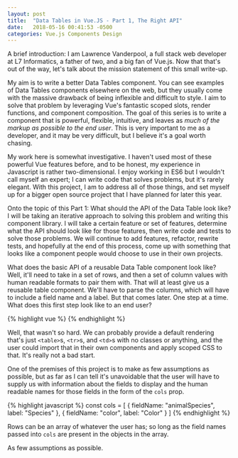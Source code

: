 ```yaml
---
layout: post
title:  "Data Tables in Vue.JS - Part 1, The Right API"
date:   2018-05-16 00:41:53 -0500
categories: Vue.js Components Design
---
```


A brief introduction: I am Lawrence Vanderpool, a full stack web developer at L7 Informatics, a father of two, and a big fan of Vue.js. Now that that's out of the way, let's talk about the mission statement of this small write-up.

My aim is to write a better Data Tables component. You can see examples of Data Tables components elsewhere on the web, but they usually come with the massive drawback of being inflexible and difficult to style. I aim to solve that problem by leveraging Vue's fantastic scoped slots, render functions, and component composition. The goal of this series is to write a component that is powerful, flexible, intuitive, and leaves as *much of the markup as possible to the end user*. This is very important to me as a developer, and it may be very difficult, but I believe it's a goal worth chasing.

My work here is somewhat investigative. I haven't used most of these powerful Vue features before, and to be honest, my experience in Javascript is rather two-dimensional. I enjoy working in ES6 but I wouldn't call myself an expert; I can write code that solves problems, but it's rarely elegant. With this project, I am to address all of those things, and set myself up for a bigger open source project that I have planned for later this year.

Onto the topic of this Part 1: What should the API of the Data Table look like? I will be taking an iterative approach to solving this problem and writing this component library. I will take a certain feature or set of features, determine what the API should look like for those features, then write code and tests to solve those problems. We will continue to add features, refactor, rewrite tests, and hopefully at the end of this process, come up with something that looks like a component people would choose to use in their own projects.

What does the basic API of a reusable Data Table component look like? Well, it'll need to take in a set of rows, and then a set of column values with human readable formats to pair them with. That will at least give us a reusable table component. We'll have to parse the columns, which will have to include a field name and a label. But that comes later. One step at a time. What does this first step look like to an end user?

{% highlight vue %}
<template>
  <data-table :rows="rows" :cols="cols"></data-table>
</template>
{% endhighlight %}

Well, that wasn't so hard. We can probably provide a default rendering that's just `<table>`s, `<tr>`s, and `<td>`s with no classes or anything, and the user could import that in their own components and apply scoped CSS to that. It's really not a bad start.

One of the premises of this project is to make as few assumptions as possible, but as far as I can tell it's unavoidable that the user will have to supply us with information about the fields to display and the human readable names for those fields in the form of the `cols` prop.

{% highlight javascript %}
const cols = [
  { fieldName: "animalSpecies", label: "Species" },
  { fieldName: "color", label: "Color" }
]
{% endhighlight %}

Rows can be an array of whatever the user has; so long as the field names passed into `cols` are present in the objects in the array.

As few assumptions as possible.
